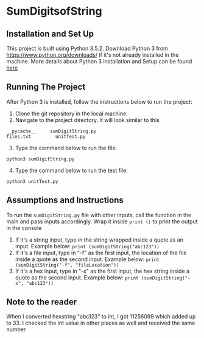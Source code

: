 # SumDigitsofString

## Installation and Set Up
This project is built using Python 3.5.2. Download Python 3 from https://www.python.org/downloads/ if it's not already installed in the machine. 
More details about Python 3 installation and Setup can be found [here](https://realpython.com/installing-python/)

## Running The Project
After Python 3 is installed, follow the instructions below to run the project:
1. Clone the git repository in the local machine.
2. Navigate to the project directory. It will look similar to this
```
__pycache__		sumDigitString.py
files.txt		  unitTest.py
```
3. Type the command below to run the file:
```
python3 sumDigitString.py
```
4. Type the command below to run the test file:
```
python3 unitTest.py
```

## Assumptions and Instructions
To run the `sumDigitString.py` file with other inputs, call the function in the main and pass inputs accordingly. Wrap it inside `print ()` to print the output in the console
1. If it's a string input, type in the string wrapped inside a quote as an input. Example below:
`print (sumDigitString("abc123"))`
2. If it's a file input, type in "-f" as the first input, the location of the file inside a quote as the second input. Example below:
`print (sumDigitString("-f", "fileLocation"))`
3. If it's a hex input, type in "-x" as the first input, the hex string inside a quote as the second input. Example below:
`print (sumDigitString("-x", "abc123"))`

## Note to the reader
When I converted hexstring "abc123" to int, I got 11256099 which added up to 33. I checked the int value in other places as well and received the same number
